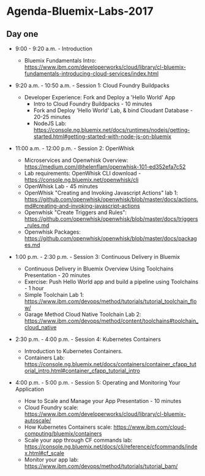 # Agenda-Bluemix-Labs-2017

## Day one

* 9:00 - 9:20 a.m. - Introduction
  * Bluemix Fundamentals Intro: https://www.ibm.com/developerworks/cloud/library/cl-bluemix-fundamentals-introducing-cloud-services/index.html
* 9:20 a.m. - 10:50 a.m. - Session 1: Cloud Foundry Buildpacks
  * Developer Experience: Fork and Deploy a 'Hello World' App
    * Intro to Cloud Foundry Buildpacks - 10 minutes
    * Fork and Deploy 'Hello World' Lab, & bind Cloudant Database - 20-25 minutes
    * NodeJS Lab: https://console.ng.bluemix.net/docs/runtimes/nodejs/getting-started.html#getting-started-with-node-js-on-bluemix


* 11:00 a.m. - 12:00 p.m. - Session 2: OpenWhisk
  * Microservices and Openwhisk Overview: https://medium.com/@helenflam/openwhisk-101-ed352efa7c52
  * Lab requirements: OpenWhisk CLI download - https://console.ng.bluemix.net/openwhisk/cli
  * OpenWhisk Lab - 45 minutes 
  * OpenWhisk "Creating and Invoking Javascript Actions" lab 1: https://github.com/openwhisk/openwhisk/blob/master/docs/actions.md#creating-and-invoking-javascript-actions
  * Openwhisk "Create Triggers and Rules": https://github.com/openwhisk/openwhisk/blob/master/docs/triggers_rules.md
  * Openwhisk Packages: https://github.com/openwhisk/openwhisk/blob/master/docs/packages.md


* 1:00 p.m. - 2:30 p.m. - Session 3: Continuous Delivery in Bluemix
  * Continuous Delivery in Bluemix Overview Using Toolchains Presentation - 20 minutes
  * Exercise: Push Hello World app and build a pipeline using Toolchains - 1 hour
  * Simple Toolchain Lab 1: https://www.ibm.com/devops/method/tutorials/tutorial_toolchain_flow/
  * Garage Method Cloud Native Toolchain Lab 2: https://www.ibm.com/devops/method/content/toolchains#toolchain_cloud_native

* 2:30 p.m. - 4:00 p.m. - Session 4: Kubernetes Containers
  * Introduction to Kubernetes Containers.
  * Containers Lab: https://console.ng.bluemix.net/docs/containers/container_cfapp_tutorial_intro.html#container_cfapp_tutorial_intro


* 4:00 p.m. - 5:00 p.m. - Session 5: Operating and Monitoring Your Application
  * How to Scale and Manage your App Presentation - 10 minutes
  * Cloud Foundry scale: https://www.ibm.com/developerworks/cloud/library/cl-bluemix-autoscale/
  * How Kubernetes Containers scale: https://www.ibm.com/cloud-computing/bluemix/containers
  * Scale your app through CF commands lab: https://console.ng.bluemix.net/docs/cli/reference/cfcommands/index.html#cf_scale
  * Monitor your app lab: https://www.ibm.com/devops/method/tutorials/tutorial_bam/
